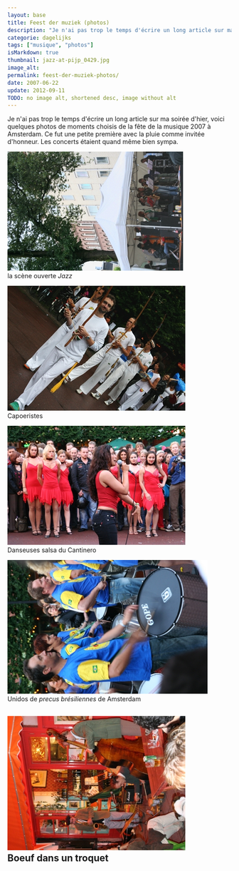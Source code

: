 ```yaml
---
layout: base
title: Feest der muziek (photos)
description: "Je n'ai pas trop le temps d'écrire un long article sur ma soirée d'hier, voici quelques photos de moments choisis de la fête de la musique 2007 à Amsterdam."
categorie: dagelijks
tags: ["musique", "photos"]
isMarkdown: true
thumbnail: jazz-at-pijp_0429.jpg
image_alt: 
permalink: feest-der-muziek-photos/
date: 2007-06-22
update: 2012-09-11
TODO: no image alt, shortened desc, image without alt
---
```


Je n'ai pas trop le temps d'écrire un long article sur ma soirée d'hier, voici quelques photos de moments choisis de la fête de la musique 2007 à Amsterdam. Ce fut une petite première avec la pluie comme invitée d'honneur. Les concerts étaient quand même bien sympa.

![](jazz-at-pijp_0429.jpg)  
la scène ouverte *Jazz*

![](capueira_0424.jpg)  
Capoeristes

![](cantinero_0477.jpg)  
Danseuses salsa du Cantinero

![](unidos-de-amsterdam_0454.jpg)  
Unidos de *precus brésiliennes* de Amsterdam

![](feestdermuziek-indepijp_0483.jpg)  
Boeuf dans un troquet
---